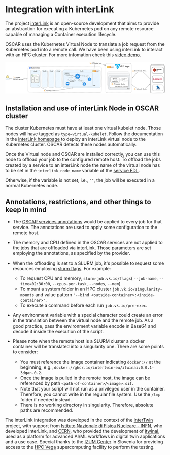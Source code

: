 # Integration with interLink


The project [interLink](https://intertwin-eu.github.io/interLink/) is an open-source development that aims to provide an abstraction for executing a Kubernetes pod on any remote resource capable of managing a Container execution lifecycle.

OSCAR uses the Kubernetes Virtual Node to translate a job request from the Kubernetes pod into a remote call. We have been using interLink to interact with an HPC cluster. For more infomation check this [video demo](https://youtu.be/NoVCfSxwtX0?si=emLcwTiUR897jFOg).

![Diagram](images/interlink.png)

## Installation and use of interLink Node in OSCAR cluster

The cluster Kubernetes must have at least one virtual kubelet node. Those nodes will have tagged as `type=virtual-kubelet`. Follow the documentation in the [interLink homepage](https://intertwin-eu.github.io/interLink/) to deploy an interLink virtual node to the Kubernetes cluster. OSCAR detects these nodes automatically.

Once the Virtual node and OSCAR are installed correctly, you can use this node to offload your job to the configured remote host. To offload the jobs created by a service to an interLink node the name of the virtual node has to be set in the `interlink_node_name` variable of the [service FDL](https://docs.oscar.grycap.net/fdl/#service).

Otherwise, if the variable is not set, i.e., `""`, the job will be executed in a normal Kubernetes node.


## Annotations, restrictions, and other things to keep in mind

- The [OSCAR services annotations](https://docs.oscar.grycap.net/fdl/#service) would be applied to every job for that service. The annotations are used to apply some configuration to the remote host.

- The memory and CPU defined in the OSCAR services are not applied to the jobs that are offloaded via interLink. Those parameters are set employing the annotations, as specified by the provider.

- When the offloading is set to a SLURM job, it's possible to request some resources employing [slurm flags](https://curc.readthedocs.io/en/latest/running-jobs/job-resources.html#slurm-resource-flags). For example: 
  - To request CPU and memory, `slurm-job.vk.io/flags`( `--job-name`, `--time=02:30:00`, `--cpus-per-task`, `--nodes`, `--mem`) 
  - To mount a system folder in an HPC cluster `job.vk.io/singularity-mounts` and value pattern `"--bind <outside-container>:<inside-container>"`. 
  - To  execute a command before each run `job.vk.io/pre-exec`.

- Any environment variable with a special character could create an error in the translation between the virtual node and the remote job. As a good practice, pass the environment variable encode in Base64 and decode it inside the execution of the script.

- Please note when the remote host is a SLURM cluster a docker container will be translated into a singularity one. There are some points to consider:

    - You must reference the image container indicating `docker://` at the beginning, e.g., `docker://ghcr.io/intertwin-eu/itwinai:0.0.1-3dgan-0.2`. 
    - Once the image is pulled in the remote host, the image can be referenced by path `<path-of-container>/<image>.sif`.
    - Note that your script will not run as a privileged user in the container. Therefore, you cannot write in the regular file system. Use the `/tmp` folder if needed instead.
    - There is no working directory in singularity. Therefore, absolute paths are recommended.


The interLink integration was developed in the context of the [interTwin](https://www.intertwin.eu) project, with support from [Istituto Nazionale di Fisica Nucleare - INFN](https://home.infn.it/it/), who developed interLink, and [CERN](https://home.cern), who provided the development of [itwinai](https://github.com/interTwin-eu/itwinai), used as a platform for advanced AI/ML workflows in digital twin applications and a use case. Special thanks to the [IZUM Center](https://izum.si) in Slovenia for providing access to the [HPC Vega](https://en-vegadocs.vega.izum.si) supercomputing facility to perform the testing.